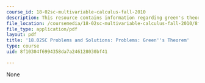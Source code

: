 ```yaml
---
course_id: 18-02sc-multivariable-calculus-fall-2010
description: This resource contains information regarding green's theorem.
file_location: /coursemedia/18-02sc-multivariable-calculus-fall-2010/8f10304f6994358da7a246128030bf41_MIT18_02SC_we_65_comb.pdf
file_type: application/pdf
layout: pdf
title: '18.02SC Problems and Solutions: Problems: Green''s Theorem'
type: course
uid: 8f10304f6994358da7a246128030bf41

---
```

None